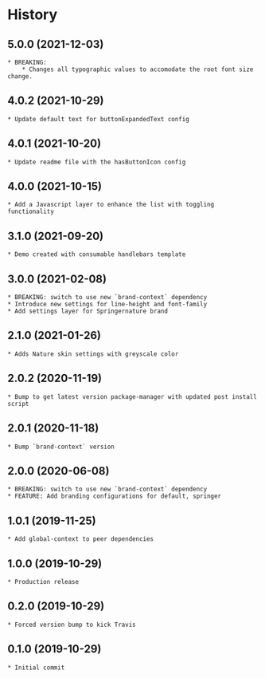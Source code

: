 # History

## 5.0.0 (2021-12-03)
    * BREAKING:
        * Changes all typographic values to accomodate the root font size change.
## 4.0.2 (2021-10-29)
    * Update default text for buttonExpandedText config

## 4.0.1 (2021-10-20)
    * Update readme file with the hasButtonIcon config

## 4.0.0 (2021-10-15)
    * Add a Javascript layer to enhance the list with toggling functionality

## 3.1.0 (2021-09-20)
    * Demo created with consumable handlebars template

## 3.0.0 (2021-02-08)

    * BREAKING: switch to use new `brand-context` dependency
    * Introduce new settings for line-height and font-family
    * Add settings layer for Springernature brand

## 2.1.0 (2021-01-26)
    * Adds Nature skin settings with greyscale color

## 2.0.2 (2020-11-19)
    * Bump to get latest version package-manager with updated post install script

## 2.0.1 (2020-11-18)
    * Bump `brand-context` version

## 2.0.0 (2020-06-08)
    * BREAKING: switch to use new `brand-context` dependency
    * FEATURE: Add branding configurations for default, springer

## 1.0.1 (2019-11-25)
    * Add global-context to peer dependencies

## 1.0.0 (2019-10-29)
    * Production release

## 0.2.0 (2019-10-29)
    * Forced version bump to kick Travis

## 0.1.0 (2019-10-29)
    * Initial commit

